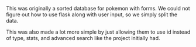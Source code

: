 This was originally a sorted database for pokemon with forms. We could not figure out how to use flask along with user input, so we simply split the data.

This was also made a lot more simple by just allowing them to use id instead of type, stats, and advanced search like the project initially had.
